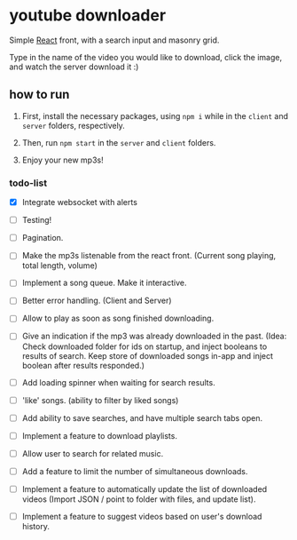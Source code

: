 # youtube downloader

Simple [React](https://reactjs.org/) front, with a search input and masonry grid.

Type in the name of the video you would like to download, click the image, and watch the server download it :)


## how to run

1. First, install the necessary packages, using `npm i` while in the `client` and `server` folders, respectively.

2. Then, run `npm start` in the `server` and `client` folders.

3. Enjoy your new mp3s!

### todo-list
- [x] Integrate websocket with alerts

- [ ] Testing!

- [ ] Pagination.

- [ ] Make the mp3s listenable from the react front. (Current song playing, total length, volume)

- [ ] Implement a song queue. Make it interactive.

- [ ] Better error handling. (Client and Server)

- [ ] Allow to play as soon as song finished downloading.

- [ ] Give an indication if the mp3 was already downloaded in the past. (Idea: Check downloaded folder for ids on startup, and inject booleans to results of search. Keep store of downloaded songs in-app and inject boolean after results responded.)
- [ ] Add loading spinner when waiting for search results.

- [ ] 'like' songs. (ability to filter by liked songs)

- [ ] Add ability to save searches, and have multiple search tabs open.

- [ ] Implement a feature to download playlists.

- [ ] Allow user to search for related music.

- [ ] Add a feature to limit the number of simultaneous downloads.

- [ ] Implement a feature to automatically update the list of downloaded videos (Import JSON / point to folder with files, and update list).

- [ ] Implement a feature to suggest videos based on user's download history.
